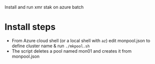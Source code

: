 Install and run xmr stak on azure batch

Install steps
===
* From Azure cloud shell (or a local shell with `az`) edit monpool.json to define cluster name & run `./mkpool.sh`
* The script deletes a pool named mon01 and creates it from monpool.json
